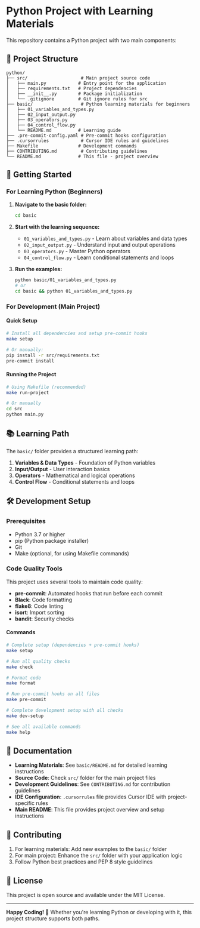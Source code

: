 # Python Project with Learning Materials

This repository contains a Python project with two main components:

## 📁 Project Structure

```
python/
├── src/                    # Main project source code
│   ├── main.py            # Entry point for the application
│   ├── requirements.txt   # Project dependencies
│   ├── __init__.py        # Package initialization
│   └── .gitignore         # Git ignore rules for src
├── basic/                  # Python learning materials for beginners
│   ├── 01_variables_and_types.py
│   ├── 02_input_output.py
│   ├── 03_operators.py
│   ├── 04_control_flow.py
│   └── README.md          # Learning guide
├── .pre-commit-config.yaml # Pre-commit hooks configuration
├── .cursorrules            # Cursor IDE rules and guidelines
├── Makefile               # Development commands
├── CONTRIBUTING.md         # Contributing guidelines
└── README.md              # This file - project overview
```

## 🚀 Getting Started

### For Learning Python (Beginners)

1. **Navigate to the basic folder:**
   ```bash
   cd basic
   ```

2. **Start with the learning sequence:**
   - `01_variables_and_types.py` - Learn about variables and data types
   - `02_input_output.py` - Understand input and output operations
   - `03_operators.py` - Master Python operators
   - `04_control_flow.py` - Learn conditional statements and loops

3. **Run the examples:**
   ```bash
   python basic/01_variables_and_types.py
   # or
   cd basic && python 01_variables_and_types.py
   ```

### For Development (Main Project)

#### Quick Setup

```bash
# Install all dependencies and setup pre-commit hooks
make setup

# Or manually:
pip install -r src/requirements.txt
pre-commit install
```

#### Running the Project

```bash
# Using Makefile (recommended)
make run-project

# Or manually
cd src
python main.py
```

## 📚 Learning Path

The `basic/` folder provides a structured learning path:

1. **Variables & Data Types** - Foundation of Python variables
2. **Input/Output** - User interaction basics
3. **Operators** - Mathematical and logical operations
4. **Control Flow** - Conditional statements and loops

## 🛠️ Development Setup

### Prerequisites

- Python 3.7 or higher
- pip (Python package installer)
- Git
- Make (optional, for using Makefile commands)

### Code Quality Tools

This project uses several tools to maintain code quality:

- **pre-commit**: Automated hooks that run before each commit
- **Black**: Code formatting
- **flake8**: Code linting
- **isort**: Import sorting
- **bandit**: Security checks

#### Commands

```bash
# Complete setup (dependencies + pre-commit hooks)
make setup

# Run all quality checks
make check

# Format code
make format

# Run pre-commit hooks on all files
make pre-commit

# Complete development setup with all checks
make dev-setup

# See all available commands
make help
```

## 📖 Documentation

- **Learning Materials**: See `basic/README.md` for detailed learning instructions
- **Source Code**: Check `src/` folder for the main project files
- **Development Guidelines**: See `CONTRIBUTING.md` for contribution guidelines
- **IDE Configuration**: `.cursorrules` file provides Cursor IDE with project-specific rules
- **Main README**: This file provides project overview and setup instructions

## 🤝 Contributing

1. For learning materials: Add new examples to the `basic/` folder
2. For main project: Enhance the `src/` folder with your application logic
3. Follow Python best practices and PEP 8 style guidelines

## 📝 License

This project is open source and available under the MIT License.

---

**Happy Coding!** 🐍 Whether you're learning Python or developing with it, this project structure supports both paths.
